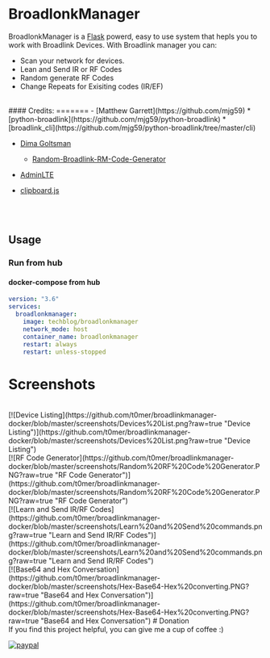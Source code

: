 # BroadlonkManager

BroadlonkManager is a [Flask](https://github.com/joemccann/dillinge) powerd, easy to use system that hepls you to work with Broadlink Devices.
With Broadlink manager you can:
- Scan your network for devices.
- Lean and Send IR or RF Codes
- Random generate RF Codes
- Change Repeats for Exisiting codes (IR/EF)

<br>
#### Credits:
=======
- [Matthew Garrett](https://github.com/mjg59)
  * [python-broadlink](https://github.com/mjg59/python-broadlink)
  * [broadlink_cli](https://github.com/mjg59/python-broadlink/tree/master/cli)
  
- [Dima Goltsman](https://github.com/dimagoltsman)
  * [Random-Broadlink-RM-Code-Generator](https://github.com/dimagoltsman/Random-Broadlink-RM-Code-Generator)

- [AdminLTE](https://adminlte.io/themes/AdminLTE/index2.html)

- [clipboard.js](https://clipboardjs.com/)

<br><br>


## Usage
### Run from hub

#### docker-compose from hub
```yaml
version: "3.6"
services:
  broadlonkmanager:
    image: techblog/broadlonkmanager
    network_mode: host
    container_name: broadlonkmanager
    restart: always
    restart: unless-stopped

```


# Screenshots
<br>
[![Device Listing](https://github.com/t0mer/broadlinkmanager-docker/blob/master/screenshots/Devices%20List.png?raw=true "Device Listing")](https://github.com/t0mer/broadlinkmanager-docker/blob/master/screenshots/Devices%20List.png?raw=true "Device Listing")
<br>
[![RF Code Generator](https://github.com/t0mer/broadlinkmanager-docker/blob/master/screenshots/Random%20RF%20Code%20Generator.PNG?raw=true "RF Code Generator")](https://github.com/t0mer/broadlinkmanager-docker/blob/master/screenshots/Random%20RF%20Code%20Generator.PNG?raw=true "RF Code Generator")
<br>
[![Learn and Send IR/RF Codes](https://github.com/t0mer/broadlinkmanager-docker/blob/master/screenshots/Learn%20and%20Send%20commands.png?raw=true "Learn and Send IR/RF Codes")](https://github.com/t0mer/broadlinkmanager-docker/blob/master/screenshots/Learn%20and%20Send%20commands.png?raw=true "Learn and Send IR/RF Codes")
<br>
[![Base64 and Hex Conversation](https://github.com/t0mer/broadlinkmanager-docker/blob/master/screenshots/Hex-Base64-Hex%20converting.PNG?raw=true "Base64 and Hex Conversation")](https://github.com/t0mer/broadlinkmanager-docker/blob/master/screenshots/Hex-Base64-Hex%20converting.PNG?raw=true "Base64 and Hex Conversation")
# Donation
<br>
If you find this project helpful, you can give me a cup of coffee :) 

[![paypal](https://www.paypalobjects.com/en_US/i/btn/btn_donateCC_LG.gif)](https://www.paypal.com/cgi-bin/webscr?cmd=_s-xclick&hosted_button_id=8CGLEHN2NDXDE)

